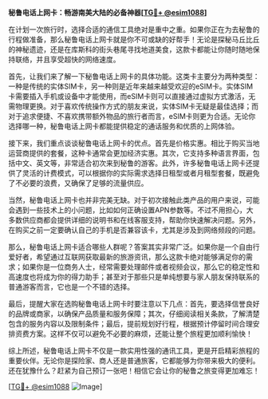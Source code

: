 **秘鲁电话上网卡：畅游南美大陆的必备神器[[TG💪+ @esim1088](https://t.me/s/esim1088)]**

在计划一次旅行时，选择合适的通信工具绝对是重中之重。如果你正在为去秘鲁的行程做准备，那么秘鲁电话上网卡就是你不可或缺的好帮手！无论是探秘马丘比丘的神秘遗迹，还是在库斯科的街头巷尾寻找地道美食，这款卡都能让你随时随地保持联络，并且享受超快的网络速度。

首先，让我们来了解一下秘鲁电话上网卡的具体功能。这类卡主要分为两种类型：一种是传统的实体SIM卡，另一种则是近年来越来越受欢迎的eSIM卡。实体SIM卡需要插入手机或设备中才能使用，而eSIM卡则可以直接通过虚拟方式激活，无需物理更换。对于喜欢传统操作方式的朋友来说，实体SIM卡无疑是最佳选择；而对于追求便捷、不喜欢携带额外物品的旅行者而言，eSIM卡则更为合适。无论你选择哪一种，秘鲁电话上网卡都能提供稳定的通话服务和优质的上网体验。

接下来，我们重点谈谈秘鲁电话上网卡的优点。首先是价格实惠。相比于购买当地运营商提供的套餐，这种卡通常会更加经济实惠。其次，它支持多种语言界面，包括中文、英文等，非常适合初次来到秘鲁的游客。此外，许多秘鲁电话上网卡还提供了灵活的计费模式，可以根据你的实际需求选择日租型或者月租型套餐，既避免了不必要的浪费，又确保了足够的流量供应。

当然，秘鲁电话上网卡也并非完美无缺。对于初次接触此类产品的用户来说，可能会遇到一些技术上的小问题，比如如何正确设置APN参数等。不过不用担心，大多数供应商都会提供详细的说明书和在线客服支持，帮助你快速解决问题。另外，在购买之前一定要确认自己的手机是否兼容该卡，尤其是涉及到网络频段的问题。

那么，秘鲁电话上网卡适合哪些人群呢？答案其实非常广泛。如果你是一个自由行爱好者，希望通过互联网获取最新的旅游资讯，那么这款卡绝对能够满足你的需求；如果你是一位商务人士，经常需要处理邮件或者视频会议，那么它的稳定性和高速度也将成为你的得力助手；甚至对于那些只是单纯想要与家人朋友保持联系的普通游客而言，它也是一个不错的选择。

最后，提醒大家在选购秘鲁电话上网卡时要注意以下几点：首先，要选择信誉良好的品牌或商家，以确保产品质量和服务保障；其次，仔细阅读相关条款，了解清楚包含的服务内容以及限制条件；最后，提前规划好行程，根据预计停留时间合理安排资费方案。这样不仅可以避免不必要的麻烦，还能让整个旅程更加顺利愉快！

综上所述，秘鲁电话上网卡不仅是一款实用性强的通讯工具，更是开启精彩旅程的重要伙伴。无论你是探险家、商人还是普通旅客，它都能够为你带来极大的便利。还在犹豫什么？赶紧为自己预订一张吧！相信它会让你的秘鲁之旅变得更加难忘！

[[TG💪+ @esim1088](https://t.me/s/esim1088) ![Image](https://i.postimg.cc/4NQfJmqS/Snipaste-2025-05-13-00-14-12.png)]